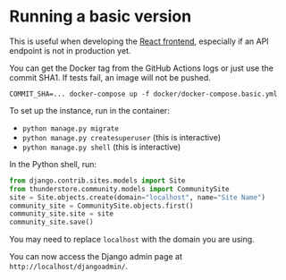 # Running a basic version

This is useful when developing the [React frontend](https://github.com/thunderstore-io/thunderstore-ui), especially if an API endpoint is not in production yet.

You can get the Docker tag from the GitHub Actions logs or just use the commit SHA1. If tests fail, an image will not be pushed.

```
COMMIT_SHA=... docker-compose up -f docker/docker-compose.basic.yml
```

To set up the instance, run in the container:

-   `python manage.py migrate`
-   `python manage.py createsuperuser` (this is interactive)
-   `python manage.py shell` (this is interactive)

In the Python shell, run:

```python
from django.contrib.sites.models import Site
from thunderstore.community.models import CommunitySite
site = Site.objects.create(domain="localhost", name="Site Name")
community_site = CommunitySite.objects.first()
community_site.site = site
community_site.save()
```

You may need to replace `localhost` with the domain you are using.

You can now access the Django admin page at `http://localhost/djangoadmin/`.
